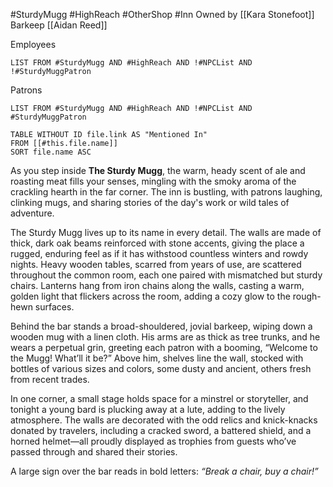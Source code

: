 #SturdyMugg #HighReach #OtherShop #Inn 
Owned by [[Kara Stonefoot]]
Barkeep [[Aidan Reed]]

Employees 
```dataview 
LIST FROM #SturdyMugg AND #HighReach AND !#NPCList AND !#SturdyMuggPatron
```

Patrons 
```dataview 
LIST FROM #SturdyMugg AND #HighReach AND !#NPCList AND #SturdyMuggPatron
```
```dataview
TABLE WITHOUT ID file.link AS "Mentioned In"
FROM [[#this.file.name]]
SORT file.name ASC
```

As you step inside **The Sturdy Mugg**, the warm, heady scent of ale and roasting meat fills your senses, mingling with the smoky aroma of the crackling hearth in the far corner. The inn is bustling, with patrons laughing, clinking mugs, and sharing stories of the day's work or wild tales of adventure.

The Sturdy Mugg lives up to its name in every detail. The walls are made of thick, dark oak beams reinforced with stone accents, giving the place a rugged, enduring feel as if it has withstood countless winters and rowdy nights. Heavy wooden tables, scarred from years of use, are scattered throughout the common room, each one paired with mismatched but sturdy chairs. Lanterns hang from iron chains along the walls, casting a warm, golden light that flickers across the room, adding a cozy glow to the rough-hewn surfaces.

Behind the bar stands a broad-shouldered, jovial barkeep, wiping down a wooden mug with a linen cloth. His arms are as thick as tree trunks, and he wears a perpetual grin, greeting each patron with a booming, “Welcome to the Mugg! What’ll it be?” Above him, shelves line the wall, stocked with bottles of various sizes and colors, some dusty and ancient, others fresh from recent trades.

In one corner, a small stage holds space for a minstrel or storyteller, and tonight a young bard is plucking away at a lute, adding to the lively atmosphere. The walls are decorated with the odd relics and knick-knacks donated by travelers, including a cracked sword, a battered shield, and a horned helmet—all proudly displayed as trophies from guests who’ve passed through and shared their stories.

A large sign over the bar reads in bold letters: *“Break a chair, buy a chair!”*